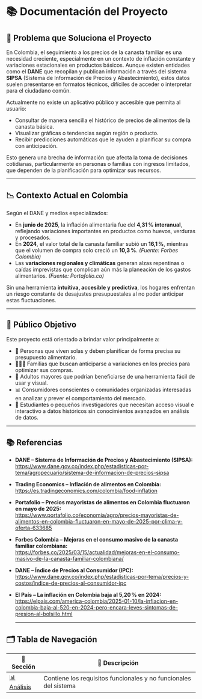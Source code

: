 # 📚 Documentación del Proyecto

## 📌 Problema que Soluciona el Proyecto

En Colombia, el seguimiento a los precios de la canasta familiar es una necesidad creciente, especialmente en un contexto de inflación constante y variaciones estacionales en productos básicos. Aunque existen entidades como el **DANE** que recopilan y publican información a través del sistema **SIPSA** (Sistema de Información de Precios y Abastecimiento), estos datos suelen presentarse en formatos técnicos, difíciles de acceder o interpretar para el ciudadano común.

Actualmente no existe un aplicativo público y accesible que permita al usuario:

- Consultar de manera sencilla el histórico de precios de alimentos de la canasta básica.
- Visualizar gráficas o tendencias según región o producto.
- Recibir predicciones automáticas que le ayuden a planificar su compra con anticipación.

Esto genera una brecha de información que afecta la toma de decisiones cotidianas, particularmente en personas o familias con ingresos limitados, que dependen de la planificación para optimizar sus recursos.

---

## 📉 Contexto Actual en Colombia

Según el DANE y medios especializados:

- En **junio de 2025**, la inflación alimentaria fue del **4,31 % interanual**, reflejando variaciones importantes en productos como huevos, verduras y procesados.
- En **2024**, el valor total de la canasta familiar subió un **16,1 %**, mientras que el volumen de compra solo creció un **10,3 %**. *(Fuente: Forbes Colombia)*
- Las **variaciones regionales y climáticas** generan alzas repentinas o caídas imprevistas que complican aún más la planeación de los gastos alimentarios. *(Fuente: Portafolio.co)*

Sin una herramienta **intuitiva, accesible y predictiva**, los hogares enfrentan un riesgo constante de desajustes presupuestales al no poder anticipar estas fluctuaciones.

---

## 🎯 Público Objetivo

Este proyecto está orientado a brindar valor principalmente a:

- 👩 Personas que viven solas y deben planificar de forma precisa su presupuesto alimentario.
- 👨‍👩‍👧 Familias que buscan anticiparse a variaciones en los precios para optimizar sus compras.
- 🧓 Adultos mayores que podrían beneficiarse de una herramienta fácil de usar y visual.
- 📊 Consumidores conscientes o comunidades organizadas interesadas en analizar y prever el comportamiento del mercado.
- 🧠 Estudiantes o pequeños investigadores que necesitan acceso visual e interactivo a datos históricos sin conocimientos avanzados en análisis de datos.

---

## 📚 Referencias

- **DANE – Sistema de Información de Precios y Abastecimiento (SIPSA):**  
  https://www.dane.gov.co/index.php/estadisticas-por-tema/agropecuario/sistema-de-informacion-de-precios-sipsa

- **Trading Economics – Inflación de alimentos en Colombia:**  
  https://es.tradingeconomics.com/colombia/food-inflation

- **Portafolio – Precios mayoristas de alimentos en Colombia fluctuaron en mayo de 2025:**  
  https://www.portafolio.co/economia/agro/precios-mayoristas-de-alimentos-en-colombia-fluctuaron-en-mayo-de-2025-por-clima-y-oferta-633685

- **Forbes Colombia – Mejoras en el consumo masivo de la canasta familiar colombiana:**  
  https://forbes.co/2025/03/15/actualidad/mejoras-en-el-consumo-masivo-de-la-canasta-familiar-colombiana/

- **DANE – Índice de Precios al Consumidor (IPC):**  
  https://www.dane.gov.co/index.php/estadisticas-por-tema/precios-y-costos/indice-de-precios-al-consumidor-ipc

- **El País – La inflación en Colombia baja al 5,20 % en 2024:**  
  https://elpais.com/america-colombia/2025-01-10/la-inflacion-en-colombia-baja-al-520-en-2024-pero-encara-leves-sintomas-de-presion-al-bolsillo.html

  ---

## 🗂️ Tabla de Navegación

| 🚀 Sección | 📄 Descripción |
|------------|----------------|
| [📊 Análisis](./analysis/index.md) | Contiene los requisitos funcionales y no funcionales del sistema |
